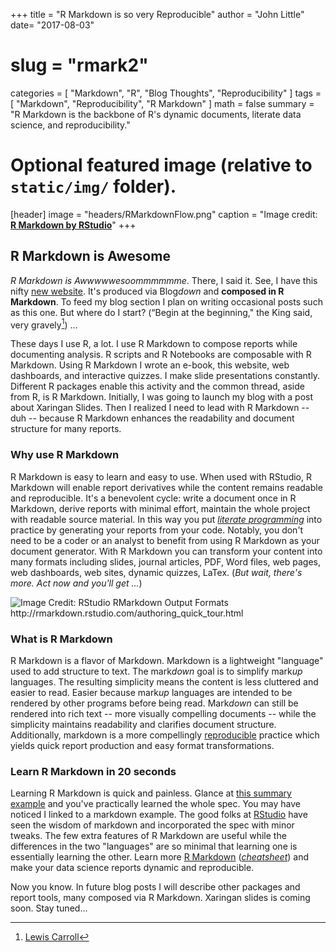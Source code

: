 +++
title = "R Markdown is so very Reproducible"
author = "John Little"
date= "2017-08-03"
# slug = "rmark2"
categories = [
  "Markdown",
  "R",
  "Blog Thoughts",
  "Reproducibility"
]
tags = [
  "Markdown", 
  "Reproducibility", 
  "R Markdown"
]
math = false
summary = "R Markdown is the backbone of R's dynamic documents, literate data science, and reproducibility."


# Optional featured image (relative to `static/img/` folder).  
[header]
image = "headers/RMarkdownFlow.png"
caption = "Image credit: [**R Markdown by RStudio**](http://rmarkdown.rstudio.com/authoring_quick_tour.html)"
+++


## R Markdown is Awesome

*R Markdown is Awwwwwesoommmmmme*.  There, I said it. See, I have this nifty [new website](/).  It's produced via Blog*down* and **composed in R Markdown**.  To feed my blog section I plan on writing occasional posts such as this one.  But where do I start? (“Begin at the beginning," the King said, very gravely[^1]) ...  

These days I use R, a lot.  I use R Markdown to compose reports while documenting analysis. R scripts and R Notebooks are composable with R Markdown.  Using R Markdown I wrote an e-book, this website, web dashboards, and interactive quizzes.  I make slide presentations constantly.  Different R packages enable this activity and the common thread, aside from R, is R Markdown.  Initially, I was going to launch my blog with a post about Xaringan Slides.  Then I realized I need to lead with R Markdown -- duh -- because R Markdown enhances the readability and document structure for many reports.  

### Why use R Markdown

R Markdown is easy to learn and easy to use.  When used with RStudio, R Markdown will enable report derivatives while the content remains readable and reproducible.  It's a benevolent cycle:  write a document once in R Markdown, derive reports with minimal effort, maintain the whole project with readable source material. In this way you put [*literate programming*](https://en.wikipedia.org/wiki/Literate_programming) into practice by generating your reports from your code.  Notably, you don't need to be a coder or an analyst to benefit from using R Markdown as your document generator.  With R Markdown you can transform your content into many formats including slides, journal articles, PDF, Word files, web pages, web dashboards, web sites, dynamic quizzes, LaTex.  (*But wait, there's more. Act now and you'll get ...*)

![](/post/2017-08-03-rmarkdown/RMarkdownOutputFormats.png "Image Credit:  RStudio RMarkdown Output Formats http://rmarkdown.rstudio.com/authoring_quick_tour.html")
<!-- Image Credit:  RStudio http://rmarkdown.rstudio.com/authoring_quick_tour.html -->  

### What is R Markdown

R Markdown is a flavor of Markdown.  Markdown is a lightweight "language" used to add structure to text.  The mark*down* goal is to simplify mark*up* languages. The resulting simplicity means the content is less cluttered and easier to read. Easier because mark*up* languages are intended to be rendered by other programs before being read. Mark*down* can still be rendered into rich text -- more visually compelling documents -- while the simplicity maintains readability and clarifies document structure.  Additionally, markdown is a more compellingly [reproducible](https://en.wikipedia.org/wiki/Reproducibility) practice which yields quick report production and easy format transformations.

### Learn R Markdown in 20 seconds

Learning R Markdown is quick and painless.  Glance at [this summary example](https://en.wikipedia.org/wiki/Markdown#Example) and you've practically learned the whole spec.  You may have noticed I linked to a markdown example.  The good folks at [RStudio](//rstudio.com) have seen the  wisdom of markdown and incorporated the spec with minor tweaks.  The few extra features of R Markdown are useful while the differences in the two "languages" are so minimal that learning one is essentially learning the other.  Learn more [R Markdown](http://rmarkdown.rstudio.com/lesson-1.html) ([*cheatsheet*](https://www.rstudio.com/wp-content/uploads/2016/03/rmarkdown-cheatsheet-2.0.pdf)) and make your data science reports dynamic and reproducible.

Now you know.  In future blog posts I will describe other packages and report tools, many composed via R Markdown.  Xaringan slides is coming soon.  Stay tuned...

[^1]: [Lewis Carroll](https://www.goodreads.com/quotes/6305-begin-at-the-beginning-the-king-said-very-gravely-and)